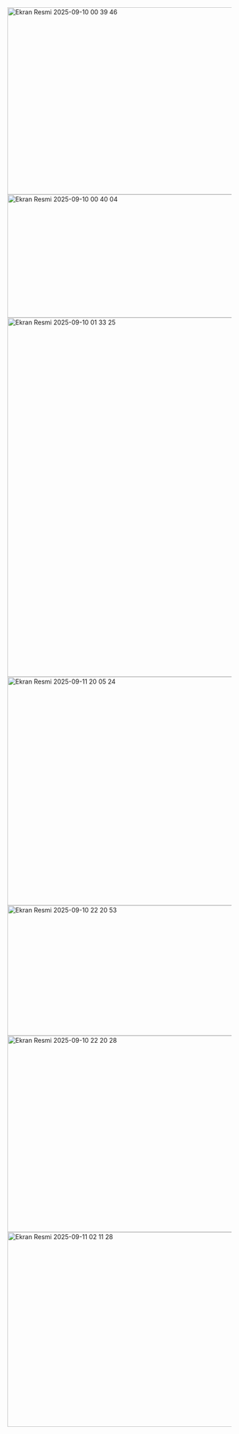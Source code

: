 <img width="1371" height="421" alt="Ekran Resmi 2025-09-10 00 39 46" src="https://github.com/user-attachments/assets/31f3a386-3f62-47a2-b969-9acf7b6d599e" />


<img width="715" height="277" alt="Ekran Resmi 2025-09-10 00 40 04" src="https://github.com/user-attachments/assets/f73e712c-16e2-4b96-8cbc-f6c5c6475093" />


<img width="1121" height="808" alt="Ekran Resmi 2025-09-10 01 33 25" src="https://github.com/user-attachments/assets/7a49f5e2-bf6b-4059-bc0c-5f0e91b32293" />


<img width="1195" height="514" alt="Ekran Resmi 2025-09-11 20 05 24" src="https://github.com/user-attachments/assets/39839fda-347c-4b2b-8f77-56af11024775" />


<img width="681" height="293" alt="Ekran Resmi 2025-09-10 22 20 53" src="https://github.com/user-attachments/assets/4041f801-07d2-412c-a4b6-ccd09fd96481" />


<img width="935" height="442" alt="Ekran Resmi 2025-09-10 22 20 28" src="https://github.com/user-attachments/assets/f173fb33-1dee-42b9-9744-cf56ebfa65bb" />


<img width="697" height="438" alt="Ekran Resmi 2025-09-11 02 11 28" src="https://github.com/user-attachments/assets/6df19aef-ef3d-4183-b98b-2d74e8586ffb" />
